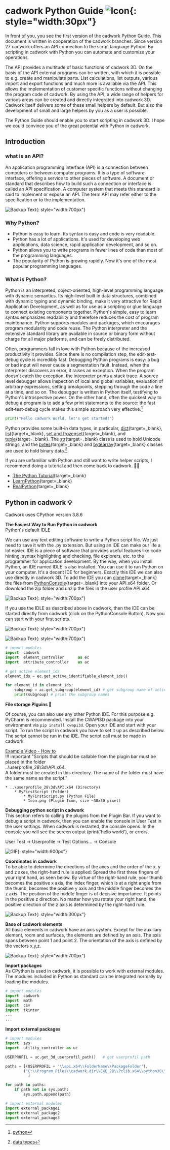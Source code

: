 # cadwork Python Guide  ![Icon](img/pycon.png){: style="width:30px"}

In front of you, you see the first version of the cadwork Python Guide. 
This document is written in cooperation of the cadwork branches. 
Since version 27 cadwork offers an API connection to the script language Python. 
By scripting in cadwork with Python you can automate and customize your operations. 

The API provides a multitude of basic functions of cadwork 3D. On the basis of the API external programs can be written, with which it is possible to e.g. create and manipulate parts. 
List calculations, list outputs, various import and export functions and much more is available via the API. This allows the implementation of customer specific functions without changing the program code of cadwork. By using the API, a wide range of helpers for various areas can be created and directly integrated into cadwork 3D. Cadwork itself delivers some of these small helpers by default. But also the development of small and large helpers by you as a user is possible.

The Python Guide should enable you to start scripting in cadwork 3D. 
I hope we could convince you of the great potential with Python in cadwork. 



## Introduction

### what is an API?
An application programming interface (API) is a connection between computers or between computer programs. It is a type of software interface, offering a service to other pieces of software. A document or standard that describes how to build such a connection or interface is called an API specification. A computer system that meets this standard is said to implement or expose an API. The term API may refer either to the specification or to the implementation.

![Backup Text](img/python.png "cadwork API"){: style="width:700px"}


### Why Python?  

* Python is easy to learn. Its syntax is easy and code is very readable.
* Python has a lot of applications. It's used for developing web applications, data science, rapid application development, and so on.
* Python allows you to write programs in fewer lines of code than most of the programming languages.
* The popularity of Python is growing rapidly. Now it's one of the most popular programming languages.

### What is Python?  

Python is an interpreted, object-oriented, high-level programming language with dynamic semantics. Its high-level built in data structures, combined with dynamic typing and dynamic binding, make it very attractive for Rapid Application Development, as well as for use as a scripting or glue language to connect existing components together. Python's simple, easy to learn syntax emphasizes readability and therefore reduces the cost of program maintenance. Python supports modules and packages, which encourages program modularity and code reuse. The Python interpreter and the extensive standard library are available in source or binary form without charge for all major platforms, and can be freely distributed.

Often, programmers fall in love with Python because of the increased productivity it provides. Since there is no compilation step, the edit-test-debug cycle is incredibly fast. Debugging Python programs is easy: a bug or bad input will never cause a segmentation fault. Instead, when the interpreter discovers an error, it raises an exception. When the program doesn't catch the exception, the interpreter prints a stack trace. A source level debugger allows inspection of local and global variables, evaluation of arbitrary expressions, setting breakpoints, stepping through the code a line at a time, and so on. The debugger is written in Python itself, testifying to Python's introspective power. On the other hand, often the quickest way to debug a program is to add a few print statements to the source: the fast edit-test-debug cycle makes this simple approach very effective.[^1]
[^1]: [python](https://www.python.org/doc/essays/blurb/)

```python
print("Hello cadwork World, let's get started!")
```


Python provides some built-in data types, in particular, [dict](https://docs.python.org/3/library/stdtypes.html#dict){target=_blank}, [list](https://docs.python.org/3/library/stdtypes.html#list){target=_blank}, [set and frozenset](https://docs.python.org/3/library/stdtypes.html#set){target=_blank}, and [tuple](https://docs.python.org/3/library/stdtypes.html#tuple){target=_blank}. The [str](https://docs.python.org/3/library/stdtypes.html#str){target=_blank} class is used to hold Unicode strings, and the [bytes](https://docs.python.org/3/library/stdtypes.html#bytes){target=_blank} and [bytearray](https://docs.python.org/3/library/stdtypes.html#bytearray){target=_blank} classes are used to hold binary data.[^2]
[^2]: [data types](https://docs.python.org/3/library/datatypes.html)

If you are unfamiliar with Python and still want to write helper scripts, I recommend doing a tutorial and then come back to cadwork. :woman_student: <br>

* [The Python Tutorial](https://docs.python.org/3.4/tutorial/){target=_blank}
* [LearnPython](https://www.learnpython.org/){target=_blank}
* [RealPython](https://realpython.com/){target=_blank}


## Python in cadwork :bulb:  <br>
Cadwork uses CPython version 3.8.6 


**The Easiest Way to Run Python in cadwork**<br>
Python's default IDLE

We can use any text editing software to write a Python script file.
We just need to save it with the .py extension. But using an IDE can make our life a lot easier. IDE is a piece of software that provides useful features like code hinting, syntax highlighting and checking, file explorers, etc. to the programmer for application development.
By the way, when you install Python, an IDE named IDLE is also installed. You can use it to run Python on your computer. It's a decent IDE for beginners. Exactly this IDE we can also use directly in cadwork 3D. 
To add the IDE you can [clone](https://docs.github.com/en/github/creating-cloning-and-archiving-repositories/cloning-a-repository-from-github/cloning-a-repository){target=_blank} the files from [PythonConsole](https://github.com/CadworkMontreal/PythonConsole){target=_blank} into your API.x64 folder. Or download the zip folder and unzip the files in the user profile API.x64

![Backup Text](img/idle.png "GitHub"){: style="width:700px"}

If you use the IDLE as described above in cadwork, then the IDE can be started directly from cadwork (click on the PythonConsole Button). Now you can start with your first scripts. 

![Backup Text](img/bar.png "cadwork Plugin bar"){: style="width:700px"}



![Backup Text](img/idle_script.png "Example  using IDLE"){: style="width:700px"}



```python
# import modules
import  cadwork   
import  element_controller      as ec
import  attribute_controller    as ac

# get active element_ids
element_ids = ec.get_active_identifiable_element_ids()

for element_id in element_ids:
    subgroup = ac.get_subgroup(element_id) # get subgroup name of active element_ids
    print(subgroup) # print the subgroup names
```


**File storage Plguins :file_folder:**  <br>

Of course, you can also use any other Python IDE. 
For this purpose e.g. PyCharm is recommended. 
Install the CWAPI3D package into your environment via ```pip install cwapi3d```. Open your IDE and start with your script.
To run the script in cadwork you have to set it up as described below. 
The script cannot be run in the IDE. The script call must be made in cadwork. 

[Example Video - How to](example.md#Videos) <br>
!!! important "Scripts that should be callable from the plugin bar must be placed in the folder<br> ..\userprofile_28\3d\API.x64. <br>A folder must be created in this directory. The name of the folder must have the same name as the script."
    
    * ..\userprofile_28\3d\API.x64 (Directory)
        * MyFirstScript (Folder)
            * MyFirstScript.py (Python File)
            * Icon.png (Plugin Icon, size ~30x30 pixel)



**Debugging python script in cadwork**<br>
This section refers to calling the plugins from the Plugin Bar.
If you want to debug a script in cadwork, then you can enable the console in User Test in the user settings. When cadwork is restarted, the console opens. 
In the console you will see the screen output (print('hello world'), or errors. 

User Test -> Userprofile -> Test Options... -> Console


![GIF](img/console.gif){: style="width:900px"}


**Coordinates in cadwork** <br>
To be able to determine the directions of the axes and the order of the x, y and z axes, the right-hand rule is applied:
Spread the first three fingers of your right hand, as seen below. By virtue of the right-hand rule, your thumb becomes the positive x axis, the index finger, which is at a right angle from the thumb, becomes the positive y axis and the middle finger becomes the z axis. The position of the middle finger is of decisive importance. It points in the positive z direction. No matter how you rotate your right hand, the positive direction of the z axis is determined by the right-hand rule.

![Backup Text](img/coordinate.png "https://de-manual.elcovision.com/koordinatensystem-definieren.html"){: style="width:300px"}


**Base of cadwork elements** <br>
All basic elements in cadwork have an axis system. Except for the auxiliary element, room and surfaces, the elements are defined by an axis. The axis spans between point 1 and point 2. 
The orientation of the axis is defined by the vectors x,y,z. 

![Backup Text](img/points.png "cadwork axis"){: style="width:700px"}

**Import packages** <br>
As CPython is used in cadwork, it is possible to work with external modules. The modules included in Python as standard can be integrated normally by loading the modules. 

```python
# import modules
import  cadwork  
import  math
import  csv
import  tkinter
...
...
```

**Import external packages** <br>
```python
# import modules
import  sys                                 
import  utility_controller as uc

USERPROFIL = uc.get_3d_userprofil_path()   # get userprofil path

paths = [(USERPROFIL + '\\api.x64\\FolderName\\PackageFolder'),
        ("C:\\Program Files\\cadwork.dir\\EXE_28\\Pclib.x64\\python38\\site-packages")
          ]

for path in paths:
    if path not in sys.path:
        sys.path.append(path)

# import external modules
import external_package1                    
import external_package2
import external_package3

```